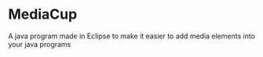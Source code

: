 # MediaCup
A java program made in Eclipse to make it easier to add media elements into your java programs
